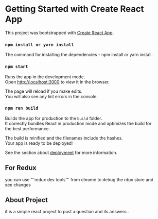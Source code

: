 # Getting Started with Create React App

This project was bootstrapped with [Create React App](https://github.com/facebook/create-react-app).

### `npm install or yarn install`

The command for installing the dependencies - npm install or yarn install.

### `npm start`

Runs the app in the development mode.\
Open [http://localhost:3000](http://localhost:3000) to view it in the browser.

The page will reload if you make edits.\
You will also see any lint errors in the console.

### `npm run build`

Builds the app for production to the `build` folder.\
It correctly bundles React in production mode and optimizes the build for the best performance.

The build is minified and the filenames include the hashes.\
Your app is ready to be deployed!

See the section about [deployment](https://facebook.github.io/create-react-app/docs/deployment) for more information.

## For Redux

you can use '''redux dev tools''' from chrome to debug the rdux store and see changes

## About Project

it is a simple react project to post a question and its answers..
